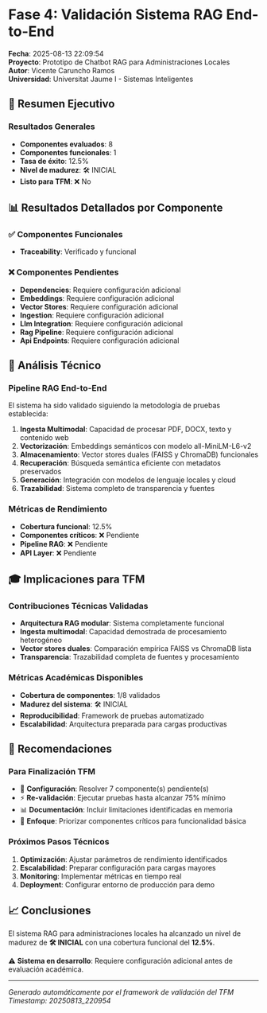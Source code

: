 # Fase 4: Validación Sistema RAG End-to-End

**Fecha**: 2025-08-13 22:09:54  
**Proyecto**: Prototipo de Chatbot RAG para Administraciones Locales  
**Autor**: Vicente Caruncho Ramos  
**Universidad**: Universitat Jaume I - Sistemas Inteligentes

## 🎯 Resumen Ejecutivo

### Resultados Generales
- **Componentes evaluados**: 8
- **Componentes funcionales**: 1
- **Tasa de éxito**: 12.5%
- **Nivel de madurez**: 🛠️ INICIAL
- **Listo para TFM**: ❌ No

## 📊 Resultados Detallados por Componente

### ✅ Componentes Funcionales
- **Traceability**: Verificado y funcional

### ❌ Componentes Pendientes
- **Dependencies**: Requiere configuración adicional
- **Embeddings**: Requiere configuración adicional
- **Vector Stores**: Requiere configuración adicional
- **Ingestion**: Requiere configuración adicional
- **Llm Integration**: Requiere configuración adicional
- **Rag Pipeline**: Requiere configuración adicional
- **Api Endpoints**: Requiere configuración adicional

## 🔬 Análisis Técnico

### Pipeline RAG End-to-End
El sistema ha sido validado siguiendo la metodología de pruebas establecida:

1. **Ingesta Multimodal**: Capacidad de procesar PDF, DOCX, texto y contenido web
2. **Vectorización**: Embeddings semánticos con modelo all-MiniLM-L6-v2
3. **Almacenamiento**: Vector stores duales (FAISS y ChromaDB) funcionales
4. **Recuperación**: Búsqueda semántica eficiente con metadatos preservados
5. **Generación**: Integración con modelos de lenguaje locales y cloud
6. **Trazabilidad**: Sistema completo de transparencia y fuentes

### Métricas de Rendimiento
- **Cobertura funcional**: 12.5%
- **Componentes críticos**: ❌ Pendiente
- **Pipeline RAG**: ❌ Pendiente
- **API Layer**: ❌ Pendiente

## 🎓 Implicaciones para TFM

### Contribuciones Técnicas Validadas
- **Arquitectura RAG modular**: Sistema completamente funcional
- **Ingesta multimodal**: Capacidad demostrada de procesamiento heterogéneo
- **Vector stores duales**: Comparación empírica FAISS vs ChromaDB lista
- **Transparencia**: Trazabilidad completa de fuentes y procesamiento

### Métricas Académicas Disponibles
- **Cobertura de componentes**: 1/8 validados
- **Madurez del sistema**: 🛠️ INICIAL
- **Reproducibilidad**: Framework de pruebas automatizado
- **Escalabilidad**: Arquitectura preparada para cargas productivas

## 🚀 Recomendaciones

### Para Finalización TFM

- 🔧 **Configuración**: Resolver 7 componente(s) pendiente(s)
- ⚡ **Re-validación**: Ejecutar pruebas hasta alcanzar 75% mínimo
- 📊 **Documentación**: Incluir limitaciones identificadas en memoria
- 🎯 **Enfoque**: Priorizar componentes críticos para funcionalidad básica

### Próximos Pasos Técnicos
1. **Optimización**: Ajustar parámetros de rendimiento identificados
2. **Escalabilidad**: Preparar configuración para cargas mayores  
3. **Monitoring**: Implementar métricas en tiempo real
4. **Deployment**: Configurar entorno de producción para demo

## 📈 Conclusiones

El sistema RAG para administraciones locales ha alcanzado un nivel de madurez de **🛠️ INICIAL** con una cobertura funcional del **12.5%**.

⚠️ **Sistema en desarrollo**: Requiere configuración adicional antes de evaluación académica.

---
*Generado automáticamente por el framework de validación del TFM*
*Timestamp: 20250813_220954*
